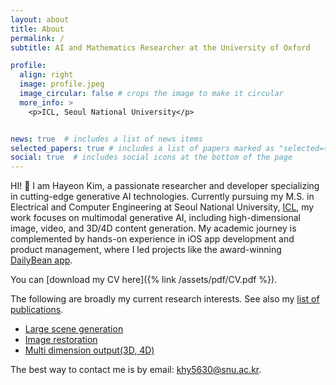 ```yaml
---
layout: about
title: About
permalink: /
subtitle: AI and Mathematics Researcher at the University of Oxford

profile:
  align: right
  image: profile.jpeg
  image_circular: false # crops the image to make it circular
  more_info: >
    <p>ICL, Seoul National University</p>


news: true  # includes a list of news items
selected_papers: true # includes a list of papers marked as "selected={true}"
social: true  # includes social icons at the bottom of the page
---
```


HI! 👋 I am Hayeon Kim, a passionate researcher and developer specializing in cutting-edge generative AI technologies. Currently pursuing my M.S. in Electrical and Computer Engineering at Seoul National University, [ICL](https://icl.snu.ac.kr), my work focuses on multimodal generative AI, including high-dimensional image, video, and 3D/4D content generation. My academic journey is complemented by hands-on experience in iOS app development and product management, where I led projects like the award-winning [DailyBean app](https://apps.apple.com/us/app/dailybean-simplest-journal/id1553223828).

You can [download my CV here]({% link /assets/pdf/CV.pdf %}).

The following are broadly my current research interests. See also my [list of
publications](/publications).
- [Large scene generation](https://janeyeon.github.io/beyond-scene/)
- [Image restoration](https://janeyeon.github.io/colora/)
- [Multi dimension output(3D, 4D)](https://janeyeon.github.io/ditto-nerf/)

The best way to contact me is by email: [khy5630@snu.ac.kr](mailto:khy5630@snu.ac.kr).